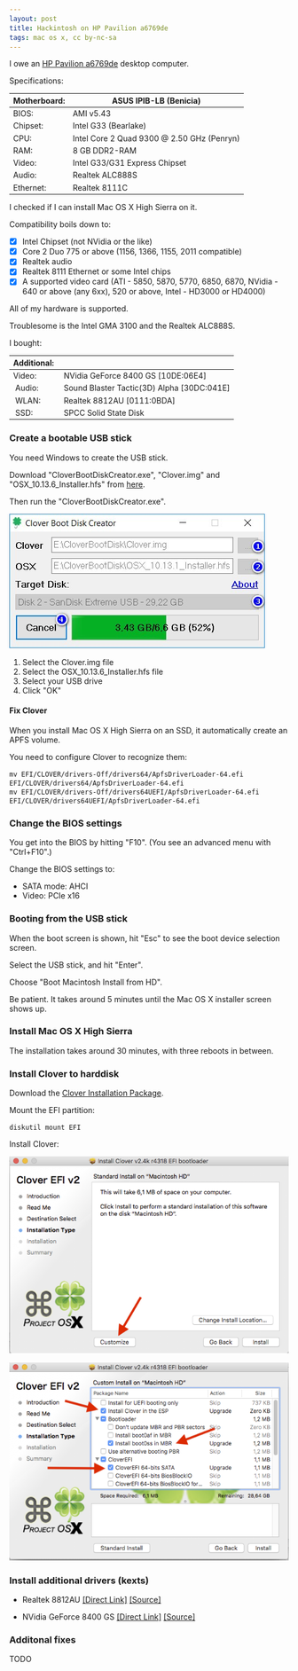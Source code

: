 ```yaml
---
layout: post
title: Hackintosh on HP Pavilion a6769de
tags: mac os x, cc by-nc-sa
---
```


I owe an [HP Pavilion a6769de](https://support.hp.com/us-en/product/hp-pavilion-a6700-desktop-pc-series/3823602/model/3886081/product-info) desktop computer.

Specifications:

 | Motherboard: | ASUS IPIB-LB (Benicia) |
 | -- | -- |
 | BIOS: | AMI v5.43 |
 | Chipset: | Intel G33 (Bearlake) |
 | CPU: | Intel Core 2 Quad 9300 @ 2.50 GHz (Penryn) |
 | RAM: | 8 GB DDR2-RAM |
 | Video: | Intel G33/G31 Express Chipset |
 | Audio: | Realtek ALC888S |
 | Ethernet: | Realtek 8111C |

I checked if I can install Mac OS X High Sierra on it.

Compatibility boils down to:

- [x] Intel Chipset (not NVidia or the like)
- [x] Core 2 Duo 775 or above (1156, 1366, 1155, 2011 compatible)
- [x] Realtek audio
- [x] Realtek 8111 Ethernet or some Intel chips
- [x] A supported video card (ATI - 5850, 5870, 5770, 6850, 6870, NVidia - 640 or above (any 6xx), 520 or above, Intel - HD3000 or HD4000)

All of my hardware is supported. 

Troublesome is the Intel GMA 3100 and the Realtek ALC888S.

I bought:

| Additional: ||
| -- | -- |
| Video: | NVidia GeForce 8400 GS [10DE:06E4] |
| Audio: | Sound Blaster Tactic(3D) Alpha [30DC:041E] |
| WLAN: | Realtek 8812AU [0111:0BDA] |
| SSD: | SPCC Solid State Disk |

### Create a bootable USB stick

You need Windows to create the USB stick.

Download "CloverBootDiskCreator.exe", "Clover.img" and "OSX_10.13.6_Installer.hfs" from [here](https://www.aioboot.com/en/clover-boot-disk/#Download).

Then run the "CloverBootDiskCreator.exe".

![](https://github.com/ikem-krueger/ikem-krueger.github.io/raw/master/images/Clover-Boot-Disk-Creator.jpg "Clover Boot Disk Creator")

1. Select the Clover.img file
2. Select the OSX_10.13.6_Installer.hfs file
3. Select your USB drive
4. Click "OK"

#### Fix Clover

When you install Mac OS X High Sierra on an SSD, it automatically create an APFS volume.

You need to configure Clover to recognize them:

```
mv EFI/CLOVER/drivers-Off/drivers64/ApfsDriverLoader-64.efi EFI/CLOVER/drivers64/ApfsDriverLoader-64.efi
mv EFI/CLOVER/drivers-Off/drivers64UEFI/ApfsDriverLoader-64.efi EFI/CLOVER/drivers64UEFI/ApfsDriverLoader-64.efi
```

### Change the BIOS settings

You get into the BIOS by hitting "F10". (You see an advanced menu with "Ctrl+F10".)

Change the BIOS settings to:

- SATA mode: AHCI
- Video: PCIe x16

### Booting from the USB stick

When the boot screen is shown, hit "Esc" to see the boot device selection screen.

Select the USB stick, and hit "Enter".

Choose "Boot Macintosh Install from HD".

Be patient. It takes around 5 minutes until the Mac OS X installer screen shows up.

### Install Mac OS X High Sierra

The installation takes around 30 minutes, with three reboots in between.

### Install Clover to harddisk

Download the [Clover Installation Package](https://sourceforge.net/projects/cloverefiboot/files/latest/download).

Mount the EFI partition:

```
diskutil mount EFI
```

Install Clover:

![](https://github.com/ikem-krueger/ikem-krueger.github.io/raw/master/images/Screen-Shot-2017-12-14-at-03.22.58.png "Clover Installation Type before clicking the Customize button")

![](https://github.com/ikem-krueger/ikem-krueger.github.io/raw/master/images/Screen-Shot-2017-12-14-at-03.23.26.png "Clover Installation Type after clicking the Customize button")

### Install additional drivers (kexts)

- Realtek 8812AU [[Direct Link]](https://github.com/chris1111/Wireless-USB-Adapter-Clover/files/1835745/Wireless.USB.Adapter.Clover.zip) [[Source]](https://github.com/chris1111/Wireless-USB-Adapter-Clover)

- NVidia GeForce 8400 GS [[Direct Link]](https://raw.githubusercontent.com/Benjamin-Dobell/nvidia-update/master/nvidia-update.sh) [[Source]](https://github.com/Benjamin-Dobell/nvidia-update)

### Additonal fixes

TODO
